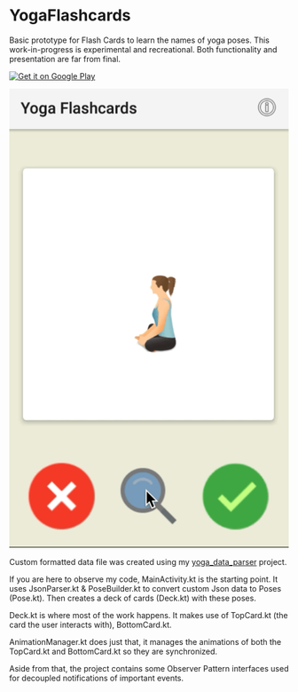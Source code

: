 # YogaFlashcards
Basic prototype for Flash Cards to learn the names of yoga poses. This work-in-progress is experimental and recreational. Both functionality and presentation are far from final.

<a href='https://play.google.com/store/apps/details?id=com.jeffreyfhow.yogaflashcards&ah=aLUqg0pjkK1ZL__Ns36x2G2y1GQ'><img alt='Get it on Google Play' src='https://play.google.com/intl/en_us/badges/images/generic/en_badge_web_generic.png' height="50px"/></a>

![Example1](gifs/yogaflashcards.GIF)

Custom formatted data file was created using my <a href="https://github.com/jeffreyfhow/yoga_data_parser">yoga_data_parser</a> project.

If you are here to observe my code, MainActivity.kt is the starting point. It uses JsonParser.kt & PoseBuilder.kt to convert custom Json data to Poses (Pose.kt). Then creates a deck of cards (Deck.kt) with these poses.

Deck.kt is where most of the work happens. It makes use of TopCard.kt (the card the user interacts with), BottomCard.kt.

AnimationManager.kt does just that, it manages the animations of both the TopCard.kt and BottomCard.kt so they are synchronized.

Aside from that, the project contains some Observer Pattern interfaces used for decoupled notifications of important events.
